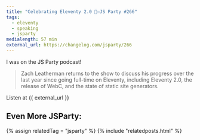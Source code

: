 ```yaml
---
title: "Celebrating Eleventy 2.0 🎉—JS Party #266"
tags:
  - eleventy
  - speaking
  - jsparty
medialength: 57 min
external_url: https://changelog.com/jsparty/266
---
```

I was on the JS Party podcast!

> Zach Leatherman returns to the show to discuss his progress over the last year since going full-time on Eleventy, including Eleventy 2.0, the release of WebC, and the state of static site generators.

Listen at {{ external_url }}

## Even More JSParty:

{% assign relatedTag = "jsparty" %}
{% include "relatedposts.html" %}